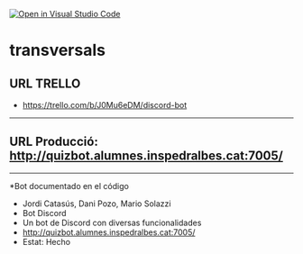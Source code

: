 [![Open in Visual Studio Code](https://classroom.github.com/assets/open-in-vscode-f059dc9a6f8d3a56e377f745f24479a46679e63a5d9fe6f495e02850cd0d8118.svg)](https://classroom.github.com/online_ide?assignment_repo_id=7315624&assignment_repo_type=AssignmentRepo)
# transversals


## URL TRELLO
 * https://trello.com/b/J0Mu6eDM/discord-bot


---

## URL Producció: http://quizbot.alumnes.inspedralbes.cat:7005/

---

 *Bot documentado en el código

 * Jordi Catasús, Dani Pozo, Mario Solazzi
 * Bot Discord
 * Un bot de Discord con diversas funcionalidades
 * http://quizbot.alumnes.inspedralbes.cat:7005/
 * Estat: Hecho

